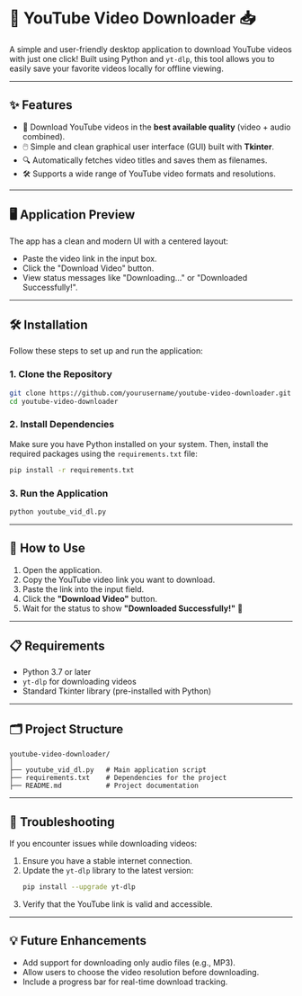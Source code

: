 
# 🎥 YouTube Video Downloader 📥

A simple and user-friendly desktop application to download YouTube videos with just one click! Built using Python and `yt-dlp`, this tool allows you to easily save your favorite videos locally for offline viewing.

---

## ✨ Features
- 📌 Download YouTube videos in the **best available quality** (video + audio combined).
- 🖱️ Simple and clean graphical user interface (GUI) built with **Tkinter**.
- 🔍 Automatically fetches video titles and saves them as filenames.
- 🛠️ Supports a wide range of YouTube video formats and resolutions.

---

## 🖥️ Application Preview

The app has a clean and modern UI with a centered layout:
- Paste the video link in the input box.
- Click the "Download Video" button.
- View status messages like "Downloading..." or "Downloaded Successfully!".

---

## 🛠️ Installation

Follow these steps to set up and run the application:

### 1. Clone the Repository
```bash
git clone https://github.com/yourusername/youtube-video-downloader.git
cd youtube-video-downloader
```

### 2. Install Dependencies
Make sure you have Python installed on your system. Then, install the required packages using the `requirements.txt` file:
```bash
pip install -r requirements.txt
```

### 3. Run the Application
```bash
python youtube_vid_dl.py
```

---

## 🚀 How to Use

1. Open the application.
2. Copy the YouTube video link you want to download.
3. Paste the link into the input field.
4. Click the **"Download Video"** button.
5. Wait for the status to show **"Downloaded Successfully!"** 🎉

---

## 📋 Requirements
- Python 3.7 or later
- `yt-dlp` for downloading videos
- Standard Tkinter library (pre-installed with Python)

---

## 🗂️ Project Structure
```plaintext
youtube-video-downloader/
│
├── youtube_vid_dl.py   # Main application script
├── requirements.txt    # Dependencies for the project
├── README.md           # Project documentation
```

---

## 🔧 Troubleshooting

If you encounter issues while downloading videos:
1. Ensure you have a stable internet connection.
2. Update the `yt-dlp` library to the latest version:
   ```bash
   pip install --upgrade yt-dlp
   ```
3. Verify that the YouTube link is valid and accessible.

---

## 💡 Future Enhancements
- Add support for downloading only audio files (e.g., MP3).
- Allow users to choose the video resolution before downloading.
- Include a progress bar for real-time download tracking.
